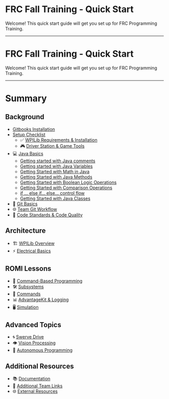# FRC Fall Training - Quick Start

Welcome! This quick start guide will get you set up for FRC Programming Training.

---

# FRC Fall Training - Quick Start

Welcome! This quick start guide will get you set up for FRC Programming Training.

---

# Summary

## Background
- [Gitbooks Installation](background/gitbooks-installation.md)
- [Setup Checklist](background/setup-checklist-handout.md)
  - ✅ [WPILib Requirements & Installation](background/application-requirements.md)
  - 🎮 [Driver Station & Game Tools](background/driver-station.md)
- 💻 [Java Basics](background/java-basics.md)
  - [Getting started with Java comments](background/javabasics/PartOne_Comments.md)
  - [Getting started with Java Variables](background/javabasics/PartTwo_Variables.md)
  - [Getting Started with Math in Java](background/javabasics/PartThree_Math.md)
  - [Getting Started with Java Methods](background/javabasics/PartFour_Methods.md)
  - [Getting Started with Boolean Logic Operations](background/javabasics/PartSix_BooleanOperators.md)
  - [Getting Started with Comparison Operations](background/javabasics/PartSeven_ComparisonOperators.md)
  - [if ... else if... else... control flow](Pbackground/javabasics/PartFive_IfElseIfElse.md)
  - [Getting Started with Java Classes](background/javabasics/PartEight_Classes.md)
- 🔧 [Git Basics](background/git-basics.md)
- 🌐 [Team Git Workflow](background/team-git-workflow.md)
- 📏 [Code Standards & Code Quality](background/code-standards.md)

## Architecture
- 🏗️ [WPILib Overview](architecture/wpilib-overview.md)
- ⚡ [Electrical Basics](architecture/electrical-basics.md)

## ROMI Lessons
- 🤖 [Command-Based Programming](romi/command-based-programming.md)
- 🛠️ [Subsystems](romi/subsystems.md)
- 🎯 [Commands](romi/commands.md)
- 📊 [AdvantageKit & Logging](romi/advantagekit-logging.md)
- 🖥️ [Simulation](romi/simulation.md)

## Advanced Topics
- 🌀 [Swerve Drive](advanced/swerve-drive.md)
- 👁️ [Vision Processing](advanced/vision.md)
- 🤖 [Autonomous Programming](advanced/autonomous.md)

## Additional Resources
- 📚 [Documentation](resources/documentation.md)
- 🔗 [Additional Team Links](resources/team-links.md)
- 🌐 [External Resources](resources/external-resources.md)

